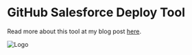 # GitHub Salesforce Deploy Tool

Read more about this tool at my blog post [here](http://andyinthecloud.com/2013/09/24/deploy-direct-from-github-to-salesforce/). 

![Logo](http://andrewfawcett.files.wordpress.com/2013/09/githubsfdeploy.png)